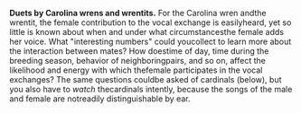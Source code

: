 **Duets by Carolina wrens and wrentits.** For the Carolina wren andthe wrentit, the female contribution to the vocal exchange is easilyheard, yet so little is known about when and under what circumstancesthe female adds her voice. What \"interesting numbers\" could youcollect to learn more about the interaction between mates? How doestime of day, time during the breeding season, behavior of neighboringpairs, and so on, affect the likelihood and energy with which thefemale participates in the vocal exchanges? The same questions couldbe asked of cardinals (below), but you also have to *watch* thecardinals intently, because the songs of the male and female are notreadily distinguishable by ear.
